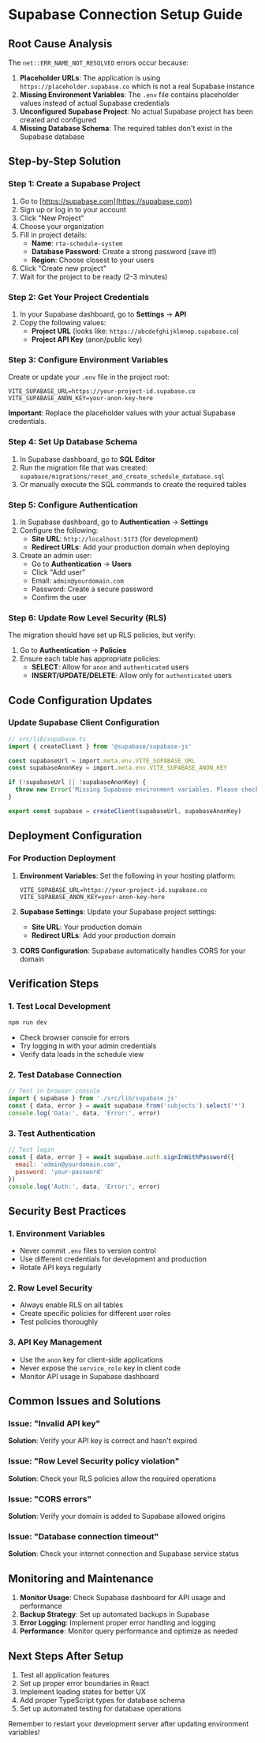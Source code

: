 # Supabase Connection Setup Guide

## Root Cause Analysis

The `net::ERR_NAME_NOT_RESOLVED` errors occur because:

1. **Placeholder URLs**: The application is using `https://placeholder.supabase.co` which is not a real Supabase instance
2. **Missing Environment Variables**: The `.env` file contains placeholder values instead of actual Supabase credentials
3. **Unconfigured Supabase Project**: No actual Supabase project has been created and configured
4. **Missing Database Schema**: The required tables don't exist in the Supabase database

## Step-by-Step Solution

### Step 1: Create a Supabase Project

1. Go to [https://supabase.com](https://supabase.com)
2. Sign up or log in to your account
3. Click "New Project"
4. Choose your organization
5. Fill in project details:
   - **Name**: `rta-schedule-system`
   - **Database Password**: Create a strong password (save it!)
   - **Region**: Choose closest to your users
6. Click "Create new project"
7. Wait for the project to be ready (2-3 minutes)

### Step 2: Get Your Project Credentials

1. In your Supabase dashboard, go to **Settings** → **API**
2. Copy the following values:
   - **Project URL** (looks like: `https://abcdefghijklmnop.supabase.co`)
   - **Project API Key** (anon/public key)

### Step 3: Configure Environment Variables

Create or update your `.env` file in the project root:

```env
VITE_SUPABASE_URL=https://your-project-id.supabase.co
VITE_SUPABASE_ANON_KEY=your-anon-key-here
```

**Important**: Replace the placeholder values with your actual Supabase credentials.

### Step 4: Set Up Database Schema

1. In Supabase dashboard, go to **SQL Editor**
2. Run the migration file that was created: `supabase/migrations/reset_and_create_schedule_database.sql`
3. Or manually execute the SQL commands to create the required tables

### Step 5: Configure Authentication

1. In Supabase dashboard, go to **Authentication** → **Settings**
2. Configure the following:
   - **Site URL**: `http://localhost:5173` (for development)
   - **Redirect URLs**: Add your production domain when deploying
3. Create an admin user:
   - Go to **Authentication** → **Users**
   - Click "Add user"
   - Email: `admin@yourdomain.com`
   - Password: Create a secure password
   - Confirm the user

### Step 6: Update Row Level Security (RLS)

The migration should have set up RLS policies, but verify:

1. Go to **Authentication** → **Policies**
2. Ensure each table has appropriate policies:
   - **SELECT**: Allow for `anon` and `authenticated` users
   - **INSERT/UPDATE/DELETE**: Allow only for `authenticated` users

## Code Configuration Updates

### Update Supabase Client Configuration

```typescript
// src/lib/supabase.ts
import { createClient } from '@supabase/supabase-js'

const supabaseUrl = import.meta.env.VITE_SUPABASE_URL
const supabaseAnonKey = import.meta.env.VITE_SUPABASE_ANON_KEY

if (!supabaseUrl || !supabaseAnonKey) {
  throw new Error('Missing Supabase environment variables. Please check your .env file.')
}

export const supabase = createClient(supabaseUrl, supabaseAnonKey)
```

## Deployment Configuration

### For Production Deployment

1. **Environment Variables**: Set the following in your hosting platform:
   ```
   VITE_SUPABASE_URL=https://your-project-id.supabase.co
   VITE_SUPABASE_ANON_KEY=your-anon-key-here
   ```

2. **Supabase Settings**: Update your Supabase project settings:
   - **Site URL**: Your production domain
   - **Redirect URLs**: Add your production domain

3. **CORS Configuration**: Supabase automatically handles CORS for your domain

## Verification Steps

### 1. Test Local Development
```bash
npm run dev
```
- Check browser console for errors
- Try logging in with your admin credentials
- Verify data loads in the schedule view

### 2. Test Database Connection
```javascript
// Test in browser console
import { supabase } from './src/lib/supabase.js'
const { data, error } = await supabase.from('subjects').select('*')
console.log('Data:', data, 'Error:', error)
```

### 3. Test Authentication
```javascript
// Test login
const { data, error } = await supabase.auth.signInWithPassword({
  email: 'admin@yourdomain.com',
  password: 'your-password'
})
console.log('Auth:', data, 'Error:', error)
```

## Security Best Practices

### 1. Environment Variables
- Never commit `.env` files to version control
- Use different credentials for development and production
- Rotate API keys regularly

### 2. Row Level Security
- Always enable RLS on all tables
- Create specific policies for different user roles
- Test policies thoroughly

### 3. API Key Management
- Use the `anon` key for client-side applications
- Never expose the `service_role` key in client code
- Monitor API usage in Supabase dashboard

## Common Issues and Solutions

### Issue: "Invalid API key"
**Solution**: Verify your API key is correct and hasn't expired

### Issue: "Row Level Security policy violation"
**Solution**: Check your RLS policies allow the required operations

### Issue: "CORS errors"
**Solution**: Verify your domain is added to Supabase allowed origins

### Issue: "Database connection timeout"
**Solution**: Check your internet connection and Supabase service status

## Monitoring and Maintenance

1. **Monitor Usage**: Check Supabase dashboard for API usage and performance
2. **Backup Strategy**: Set up automated backups in Supabase
3. **Error Logging**: Implement proper error handling and logging
4. **Performance**: Monitor query performance and optimize as needed

## Next Steps After Setup

1. Test all application features
2. Set up proper error boundaries in React
3. Implement loading states for better UX
4. Add proper TypeScript types for database schema
5. Set up automated testing for database operations

Remember to restart your development server after updating environment variables!